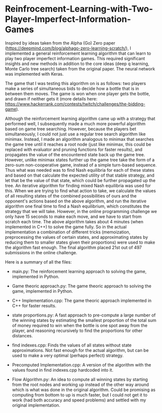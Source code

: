 # Reinfrocement-Learning-with-Two-Player-Imperfect-Information-Games
Inspired by ideas taken from the Alpha (Go) Zero paper (https://deepmind.com/blog/alphago-zero-learning-scratch/), I implemented a general reinforcement learning algorithm that can learn to play two player imperfect information games. This required significant insights and new methods in addition to the core ideas (deep q learning, Monte Carlo tree search) taken from the original paper. The neural network was implemented with Keras.

The game that I was testing this algorithm on is as follows: two players make a series of simultaneous bids to decide how a bottle that is in between them moves. The game is won when one player gets the bottle, and drawn if neither gets it (more details here: https://www.hackerrank.com/contests/twitch/challenges/the-bidding-game).

Although the reinforcement learning algorithm came up with a strategy that performed well, I subsequently made a much more powerful algorithm based on game tree searching. However, because the players bet simultaneously, I could not just use a regular tree search algorithm like minimax. Instead, I made an algorithm analogous to minimax that searches the game tree until it reaches a root node (just like minimax, this could be replaced with evaluator and pruning functions for faster results), and propagates the value of the encountered state back up the game tree. However, unlike minimax states further up the game tree take the form of a zero-sum non-cooperative game, instead of a simple turn-based sequence. Thus what was needed was to find Nash equilibria for each of these states and based on that calculate the expected utility of that stable strategy, and let that be the value of that state, which could be further propagated up the tree. An iterative algorithm for finding mixed Nash equilibria was used for this. When we are trying to find what action to take, we calculate the values of all resulting states of the combined possibilities of ours and the opponent's actions based on the above algorithm, and run the iterative algorithm one final time to find a Nash equilibrium, which constitutes the strategy that we will take. However, in the online programming challenge we only have 15 seconds to make each move, and we have to start from scratch each time. The above algorithm takes about 4 minutes (when implemented in C++) to solve the game fully. So in the actual implementation a combination of different tricks (memoization, preprocessing the values of certain states, and approximating states by reducing them to smaller states given their proportions) were used to make the algorithm fast enough. The final algorithm placed 21st out of 497 submissions in the online challenge.

Here is a summary of all the files:

* main.py: The reinforcement learning approach to solving the game, implemented in Python.

* Game theoric approach.py: The game theoric approach to solving the game, implemented in Python.

* C++ Implementation.cpp: The game theoric approach implemented in C++ for faster results.

* state proportions.py: A fast approach to pre-compute a large number of the winning states by estimating the smallest proportion of the total sum of money required to win when the bottle is one spot away from the player, and reasoning recursively to find the proportions for other distances.

* find indexes.cpp: Finds the values of all states without state approximations. Not fast enough for the actual algorithm, but can be used to make a very optimal (perhaps perfect) strategy.

* Precomputed Implementation.cpp: A version of the algorithm with the values found in find indexes.cpp hardcoded into it.

* Flow Algorithm.py: An idea to compute all winning states by starting from the root nodes and working up instead of the other way around which is what was done in the original algorithm. Could be promising as computing from bottom to up is much faster, but I could not get it to work (had both accuracy and speed problems) and settled with my original implementation.




